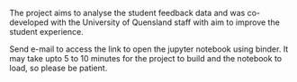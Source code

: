 The project aims to analyse the student feedback data and was co-developed with the University of Quensland staff with aim to improve the student experience.

Send e-mail to access the link to open the jupyter notebook using binder. It may take upto 5 to 10 minutes for the project to build and the notebook to load, so please be patient.

